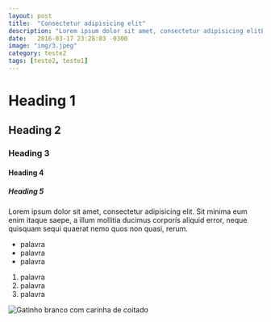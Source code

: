 ```yaml
---
layout: post
title:  "Consectetur adipisicing elit"
description: "Lorem ipsum dolor sit amet, consectetur adipisicing elitLorem ipsum dolor sit amet..."
date:   2016-03-17 23:28:03 -0300
image: "img/3.jpeg"
category: teste2
tags: [teste2, teste1]
---
```


# Heading 1

## Heading 2

### Heading 3

#### Heading 4

##### Heading 5

Lorem ipsum dolor sit amet, consectetur adipisicing elit. Sit minima eum enim itaque saepe, a illum mollitia ducimus corporis aliquid error, neque quisquam sequi quaerat nemo quos non quasi, rerum.

- palavra
- palavra
- palavra

1. palavra
1. palavra
1. palavra

![Gatinho branco com carinha de coitado](https://i.ytimg.com/vi/mW3S0u8bj58/maxresdefault.jpg)
